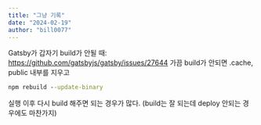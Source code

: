 ```yaml
---
title: "그냥 기록"
date: "2024-02-19"
author: "bill0077"
---
```


Gatsby가 갑자기 build가 안될 때: https://github.com/gatsbyjs/gatsby/issues/27644
가끔 build가 안되면 .cache, public 내부를 지우고
```cmd
npm rebuild --update-binary
```
실행 이후 다시 build 해주면 되는 경우가 많다.
(build는 잘 되는데 deploy 안되는 경우에도 마찬가지)